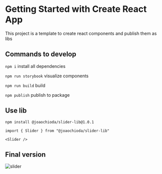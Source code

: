 # Getting Started with Create React App

This project is a template to create react components and publish them as libs


## Commands to develop

`npm i` install all dependencies

`npm run storybook` visualize components

`npm run build` build

`npm publish` publish to package

## Use lib

`npm install @joaochioda/slider-lib@1.0.1`

```
import { Slider } from "@joaochioda/slider-lib"

<Slider />
```

## Final version

![slider](https://user-images.githubusercontent.com/47106171/177021423-292204c0-be9e-4e1c-be60-9185c1d5bc58.gif)
